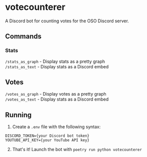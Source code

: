# votecounterer
A Discord bot for counting votes for the OSO Discord server.

## Commands
### Stats
`/stats_as_graph` - Display stats as a pretty graph  
`/stats_as_text` - Display stats as a Discord embed

## Votes
`/votes_as_graph` - Display votes as a pretty graph  
`/votes_as_text` - Display stats as a Discord embed

## Running
1. Create a `.env` file with the following syntax:
```
DISCORD_TOKEN={your Discord bot token}
YOUTUBE_API_KEY={your YouTube API key}
```
2. That's it! Launch the bot with `poetry run python votecounterer`
